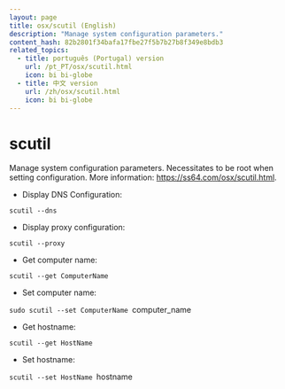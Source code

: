 ```yaml
---
layout: page
title: osx/scutil (English)
description: "Manage system configuration parameters."
content_hash: 82b2801f34bafa17fbe27f5b7b27b8f349e8bdb3
related_topics:
  - title: português (Portugal) version
    url: /pt_PT/osx/scutil.html
    icon: bi bi-globe
  - title: 中文 version
    url: /zh/osx/scutil.html
    icon: bi bi-globe
---
```

# scutil

Manage system configuration parameters.
Necessitates to be root when setting configuration.
More information: <https://ss64.com/osx/scutil.html>.

- Display DNS Configuration:

`scutil --dns`

- Display proxy configuration:

`scutil --proxy`

- Get computer name:

`scutil --get ComputerName`

- Set computer name:

`sudo scutil --set ComputerName `<span class="tldr-var badge badge-pill bg-dark-lm bg-white-dm text-white-lm text-dark-dm font-weight-bold">computer_name</span>

- Get hostname:

`scutil --get HostName`

- Set hostname:

`scutil --set HostName `<span class="tldr-var badge badge-pill bg-dark-lm bg-white-dm text-white-lm text-dark-dm font-weight-bold">hostname</span>
